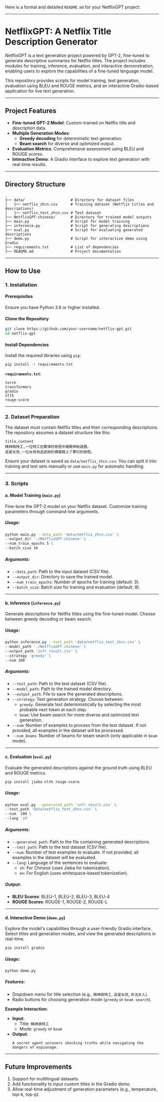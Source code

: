 Here is a formal and detailed `README.md` for your NetflixGPT project:

---

# NetflixGPT: A Netflix Title Description Generator

NetflixGPT is a text generation project powered by GPT-2, fine-tuned to generate descriptive summaries for Netflix titles. The project includes modules for training, inference, evaluation, and interactive demonstration, enabling users to explore the capabilities of a fine-tuned language model.

This repository provides scripts for model training, text generation, evaluation using BLEU and ROUGE metrics, and an interactive Gradio-based application for live text generation.

---

## Project Features

- **Fine-tuned GPT-2 Model**: Custom-trained on Netflix title and description data.
- **Multiple Generation Modes**:
  - **Greedy decoding** for deterministic text generation.
  - **Beam search** for diverse and optimized output.
- **Evaluation Metrics**: Comprehensive assessment using BLEU and ROUGE scores.
- **Interactive Demo**: A Gradio interface to explore text generation with real-time results.

---

## Directory Structure

```plaintext
.
├── data/                     # Directory for dataset files
│   ├── netflix_zhcn.csv      # Training dataset (Netflix titles and descriptions)
│   ├── netflix_test_zhcn.csv # Test dataset
├── NetflixGPT-chinese/       # Directory for trained model outputs
├── main.py                   # Script for model training
├── inference.py              # Script for generating descriptions
├── eval.py                   # Script for evaluating generated descriptions
├── demo.py                   # Script for interactive demo using Gradio
├── requirements.txt          # List of dependencies
├── README.md                 # Project documentation
```

---

## How to Use

### 1. Installation

#### Prerequisites

Ensure you have Python 3.8 or higher installed.

#### Clone the Repository

```bash
git clone https://github.com/your-username/netflix-gpt.git
cd netflix-gpt
```

#### Install Dependencies

Install the required libraries using `pip`:

```bash
pip install -r requirements.txt
```

**`requirements.txt`**:

```plaintext
torch
transformers
gradio
nltk
rouge-score
```

---

### 2. Dataset Preparation

The dataset must contain Netflix titles and their corresponding descriptions. The repository assumes a dataset structure like this:

```csv
title,content
精神病特工,一位特工在驚悚的旅程中揭開神秘謎團。
追星女孩,一位女孩為追逐她的偶像踏上了夢幻的旅程。
```

Ensure your dataset is saved as `data/netflix_zhcn.csv`. You can split it into training and test sets manually or use `main.py` for automatic handling.

---

### 3. Scripts

#### **a. Model Training (`main.py`)**

Fine-tune the GPT-2 model on your Netflix dataset. Customize training parameters through command-line arguments.

##### Usage:

```bash
python main.py --data_path 'data/netflix_zhcn.csv' \
--output_dir './NetflixGPT-chinese' \
--num_train_epochs 5 \
--batch_size 16
```

##### Arguments:

- `--data_path`: Path to the input dataset (CSV file).
- `--output_dir`: Directory to save the trained model.
- `--num_train_epochs`: Number of epochs for training (default: 3).
- `--batch_size`: Batch size for training and evaluation (default: 8).

---

#### **b. Inference (`inference.py`)**

Generate descriptions for Netflix titles using the fine-tuned model. Choose between greedy decoding or beam search.

##### Usage:

```bash
python inference.py --test_path 'data/netflix_test_zhcn.csv' \
--model_path './NetflixGPT-chinese' \
--output_path 'infr_result.csv' \
--strategy 'greedy' \ 
--num 100
```

##### Arguments:

- `--test_path`: Path to the test dataset (CSV file).
- `--model_path`: Path to the trained model directory.
- `--output_path`: File to save the generated descriptions.
- `--strategy`: Text generation strategy. Choose between:
  - `greedy`: Generate text deterministically by selecting the most probable next token at each step.
  - `beam`: Use beam search for more diverse and optimized text generation.
- `--num`: Number of examples to process from the test dataset. If not provided, all examples in the dataset will be processed.
- `--num_beams`: Number of beams for beam search (only applicable in `beam` mode).

---

#### **c. Evaluation (`eval.py`)**

Evaluate the generated descriptions against the ground truth using BLEU and ROUGE metrics.
```bash
pip install jieba nltk rouge-score
```
##### Usage:

```bash
python eval.py --generated_path 'infr_result.csv' \
--test_path 'data/netflix_test_zhcn.csv' \
--num  100 \
--lang 'zh'
```

##### Arguments:

- `--generated_path`: Path to the file containing generated descriptions.
- `--test_path`: Path to the test dataset (CSV file).
- `--num`: Number of test examples to evaluate. If not provided, all examples in the dataset will be evaluated.
- `--lang`: Language of the sentences to evaluate:
  - `zh`: For Chinese (uses Jieba for tokenization).
  - `en`: For English (uses whitespace-based tokenization).
##### Output:

- **BLEU Scores**: BLEU-1, BLEU-2, BLEU-3, BLEU-4
- **ROUGE Scores**: ROUGE-1, ROUGE-2, ROUGE-L

---

#### **d. Interactive Demo (`demo.py`)**

Explore the model's capabilities through a user-friendly Gradio interface. Select titles and generation modes, and view the generated descriptions in real-time.

```bash
pip install gradio
```
##### Usage:

```bash
python demo.py
```

##### Features:

- Dropdown menu for title selection (e.g., `精神病特工`, `追星女孩`, `非法女人`).
- Radio buttons for choosing generation mode (`greedy` or `beam search`).

**Example Interaction**:

- **Input**:
  - Title: `精神病特工`
  - Mode: `greedy` or `beam`
- **Output**:
  ```
  A secret agent uncovers shocking truths while navigating the dangers of espionage.
  ```

---

## Future Improvements

1. Support for multilingual datasets.
2. Add functionality to input custom titles in the Gradio demo.
3. Allow real-time adjustment of generation parameters (e.g., temperature, top-k, top-p).